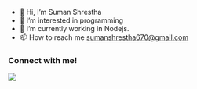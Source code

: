 - 👋 Hi, I’m Suman Shrestha
- 👀 I’m interested in programming
- 🌱 I’m currently working in Nodejs.
- 📫 How to reach me sumanshrestha670@gmail.com

### Connect with me!
[<img src="https://media-exp1.licdn.com/dms/image/C5103AQEqvsrwpHd71g/profile-displayphoto-shrink_400_400/0/1579771496856?e=1667433600&v=beta&t=KRUz1Ne2fZHrWsPN6vJmAqneiYPmegTw7guRHdfvuCM" />](https://www.linkedin.com/in/suman-shrestha-55ba21162/)

<!---
sersuman/sersuman is a ✨ special ✨ repository because its `README.md` (this file) appears on your GitHub profile.
You can click the Preview link to take a look at your changes.
--->
